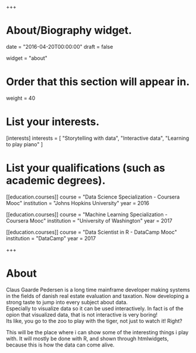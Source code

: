 +++
# About/Biography widget.

date = "2016-04-20T00:00:00"
draft = false

widget = "about"

# Order that this section will appear in.
weight = 40

# List your interests.
[interests]
  interests = [
    "Storytelling with data",
    "Interactive data",
    "Learning to play piano"
  ]

# List your qualifications (such as academic degrees).
[[education.courses]]
  course = "Data Science Specialization - Coursera Mooc"
  institution = "Johns Hopkins University"
  year = 2016

[[education.courses]]
  course = "Machine Learning Specialization - Coursera Mooc"
  institution = "University of Washington"
  year = 2017
  
[[education.courses]]
  course = "Data Scientist in R - DataCamp Mooc"
  institution = "DataCamp"
  year = 2017

+++

# About

Claus Gaarde Pedersen is a long time mainframe developer making systems in the fields of danish real estate evaluation and taxation. Now developing a strong taste to jump into every subject about data.   
Especially to visualize data so it can be used interactively. In fact is of the opion that visualized data, that is not interactive is very boring!  
Its like, you go to the zoo to play with the tiger, not just to watch it! Right?  

This will be the place where i can show some of the interesting things i play with. It will mostly be done with R, and shown through htmlwidgets, because this is how the data can come alive.
